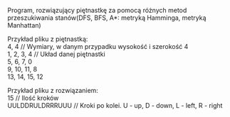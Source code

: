 Program, rozwiązujący piętnastkę za pomocą różnych metod przeszukiwania stanów(DFS, BFS, A*: metryką Hamminga, metryką Manhattan)  

Przykład pliku z piętnastką:  
4, 4               // Wymiary, w danym przypadku wysokość i szerokość 4  
1, 2, 3, 4         // Układ danej piętnastki  
5, 6, 7, 0  
9, 10, 11, 8		  
13, 14, 15, 12  

Przykład pliku z rozwiązaniem:  
15                // Ilość kroków  
UULDDRULDRRRUUU   // Kroki po kolei. U - up, D - down, L - left, R - right  
